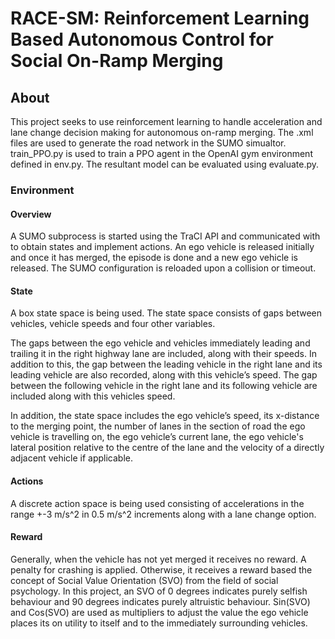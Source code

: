 # RACE-SM: Reinforcement Learning Based Autonomous Control for Social On-Ramp Merging
## About
This project seeks to use reinforcement learning to handle acceleration and lane change decision making for autonomous on-ramp merging. The .xml files are used to generate the road network in the SUMO simualtor. train_PPO.py is used to train a PPO agent in the OpenAI gym environment defined in env.py. The resultant model can be evaluated using evaluate.py.

### Environment
#### Overview
A SUMO subprocess is started using the TraCI API and communicated with to obtain states and implement actions. An ego vehicle is released initially and once it has merged, the episode is done and a new ego vehicle is released. The SUMO configuration is reloaded upon a collision or timeout.

#### State
A box state space is being used. The state space consists of gaps between vehicles, vehicle speeds and four other variables.

The gaps between the ego vehicle and vehicles immediately leading and trailing it in the right highway lane are included, along with their speeds. In addition to this, the gap between the leading vehicle in the right lane and its leading vehicle are also recorded, along with this vehicle’s speed. The gap between the following vehicle in the right lane and its following vehicle are included along with this vehicles speed.

In addition, the state space includes the ego vehicle’s speed, its x-distance to the merging point, the number of lanes in the section of road the ego vehicle is travelling on, the ego vehicle’s current lane, the ego vehicle's lateral position relative to the centre of the lane and the velocity of a directly adjacent vehicle if applicable.

#### Actions
A discrete action space is being used consisting of accelerations in the range +-3 m/s^2 in 0.5 m/s^2 increments along with a lane change option.

#### Reward
Generally, when the vehicle has not yet merged it receives no reward. A penalty for crashing is applied. Otherwise, it receives a reward based the concept of Social Value Orientation (SVO) from the field of social psychology. In this project, an SVO of 0 degrees indicates purely selfish behaviour and 90 degrees indicates purely altruistic behaviour. Sin(SVO) and Cos(SVO) are used as multipliers to adjust the value the ego vehicle places its on utility to itself and to the immediately surrounding vehicles.
